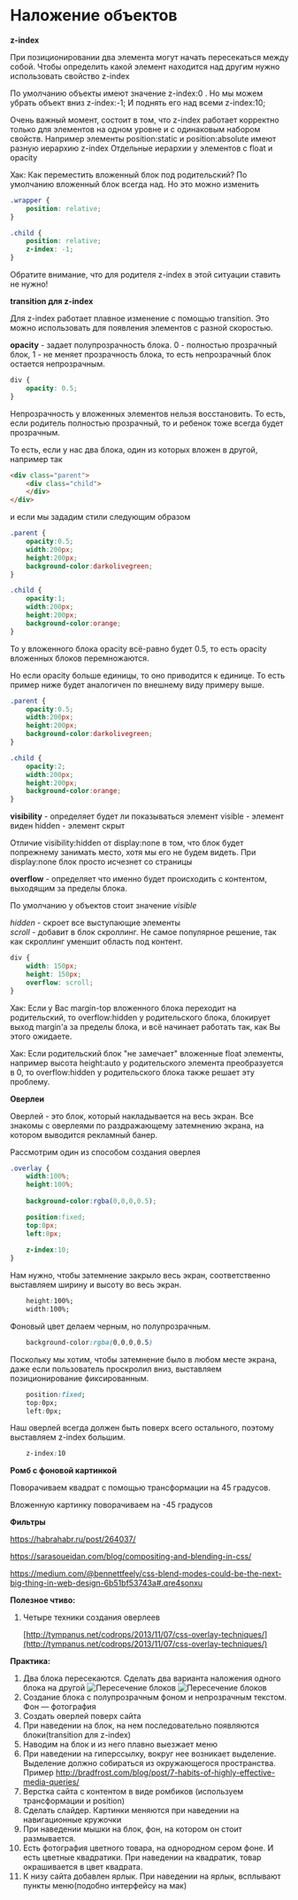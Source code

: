 # Наложение объектов

**z-index**

При позиционировании два элемента могут начать пересекаться между собой. Чтобы определить какой элемент находится над другим нужно использовать свойство z-index

По умолчанию объекты имеют значение z-index:0 . Но мы можем убрать объект вниз
z-index:-1;
И поднять его над всеми z-index:10;

Очень важный момент, состоит в том, что z-index работает корректно только для элементов на одном уровне и с одинаковым набором свойств. Например элементы position:static и position:absolute имеют разную иерархию z-index
Отдельные иерархии у элементов с float и opacity

Хак: Как переместить вложенный блок под родительский? По умолчанию вложенный блок всегда над. Но это можно изменить

```css
.wrapper {
    position: relative;
}

.child {
    position: relative;
    z-index: -1;
}
```

Обратите внимание, что для родителя z-index в этой ситуации ставить не нужно!

**transition для z-index**

Для z-index работает плавное изменение с помощью transition. Это можно использовать для появления элементов с разной скоростью.


**opacity** - задает полупрозрачность блока. 0 - полностью прозрачный блок, 1 - не меняет прозрачность блока, то есть непрозрачный блок остается непрозрачным.

```css
div {
    opacity: 0.5;
}
```
Непрозрачность у вложенных элементов нельзя восстановить. То есть, если родитель полностью прозрачный, то и ребенок тоже всегда будет прозрачным.

То есть, если у нас два блока, один из которых вложен в другой, например так

```html
<div class="parent">
    <div class="child">
    </div>
</div>
```

и если мы зададим стили следующим образом

```css
.parent {
    opacity:0.5;
    width:200px;
    height:200px;
    background-color:darkolivegreen;
}

.child {
    opacity:1;
    width:200px;
    height:200px;
    background-color:orange;    
}
```

То у вложенного блока opacity всё-равно будет 0.5, то есть opacity вложенных блоков перемножаются.

Но если opacity больше единицы, то оно приводится к единице. То есть пример ниже будет аналогичен по внешнему виду примеру выше.

```css
.parent {
    opacity:0.5;
    width:200px;
    height:200px;
    background-color:darkolivegreen;
}

.child {
    opacity:2;
    width:200px;
    height:200px;
    background-color:orange;    
}
```

**visibility** - определяет будет ли показываться элемент
    visible - элемент виден
    hidden - элемент скрыт
    
Отличие visibility:hidden от display:none в том, что блок будет попрежнему занимать место, хотя мы его не будем видеть. При display:none блок просто исчезнет со страницы

**overflow** - определяет что именно будет происходить с контентом, выходящим за пределы блока.

По умолчанию у объектов стоит значение *visible*

*hidden* - скроет все выступающие элементы<BR>
*scroll* - добавит в блок скроллинг. Не самое популярное решение, так как скроллинг уменшит область под контент.

```css
div {
    width: 150px;
    height: 150px;
    overflow: scroll;
}
```

Хак: Если у Вас margin-top вложенного блока переходит на родительский, то overflow:hidden у родительского блока, блокирует выход margin'a за пределы блока, и всё начинает работать так, как Вы этого ожидаете.

Хак: Если родительский блок "не замечает" вложенные float элементы, например высота height:auto у родительского элемента преобразуется в 0, то overflow:hidden у родительского блока также решает эту проблему.

**Оверлеи**

Оверлей - это блок, который накладывается на весь экран. Все знакомы с оверлеями по раздражающему затемнению экрана, на котором выводится рекламный банер.

Рассмотрим один из способом создания оверлея

```css
.overlay {
    width:100%;
    height:100%;
    
    background-color:rgba(0,0,0,0.5);

    position:fixed;
    top:0px;
    left:0px;
   
    z-index:10;
}
```

Нам нужно, чтобы затемнение закрыло весь экран, соответственно выставляем ширину и высоту во весь экран. 
```css
    height:100%;
    width:100%;
```
Фоновый цвет делаем черным, но полупрозрачным.
```css
    background-color:rgba(0,0,0,0.5)
```

Поскольку мы хотим, чтобы затемнение было в любом месте экрана, даже если пользователь проскролил вниз, выставляем позиционирование фиксированным.
```css
    position:fixed;
    top:0px;
    left:0px;
```

Наш оверлей всегда должен быть поверх всего остального, поэтому выставляем z-index большим.
```css
    z-index:10
```

**Ромб с фоновой картинкой**

Поворачиваем квадрат с помощью трансформации на 45 градусов. 

Вложенную картинку поворачиваем на -45 градусов


**Фильтры**

https://habrahabr.ru/post/264037/

https://sarasoueidan.com/blog/compositing-and-blending-in-css/

https://medium.com/@bennettfeely/css-blend-modes-could-be-the-next-big-thing-in-web-design-6b51bf53743a#.qre4sonxu

**Полезное чтиво:**

1. Четыре техники создания оверлеев

    [http://tympanus.net/codrops/2013/11/07/css-overlay-techniques/](http://tympanus.net/codrops/2013/11/07/css-overlay-techniques/)
    

**Практика:**

1. Два блока пересекаются. Сделать два варианта наложения одного блока на другой
![Пересечение блоков](pics/objects_overlap/z-index-blocks.svg)
![Пересечение блоков](pics/objects_overlap/on-top.svg)
2. Создание блока с полупрозрачным фоном и непрозрачным текстом. Фон — фотография
3. Создать оверлей поверх сайта
4. При наведении на блок, на нем последовательно появляются блоки(transition для z-index)
5. Наводим на блок и из него плавно выезжает меню
6. При наведении на гиперссылку, вокруг нее возникает выделение. Выделение должно собираться из окружающегося пространства. Пример http://bradfrost.com/blog/post/7-habits-of-highly-effective-media-queries/
7. Верстка сайта с контентом в виде ромбиков (используем трансформации и position)
8. Сделать слайдер. Картинки меняются при наведении на навигационные кружочки
9. При наведении мышки на блок, фон, на котором он стоит размывается.
10. Есть фотография цветного товара, на однородном сером фоне. И есть цветные квадратики. При наведении на квадратик, товар окрашивается в цвет квадрата.
11. К низу сайта добавлен ярлык. При наведении на ярлык, всплывают пункты меню(подобно интерфейсу на мак)



